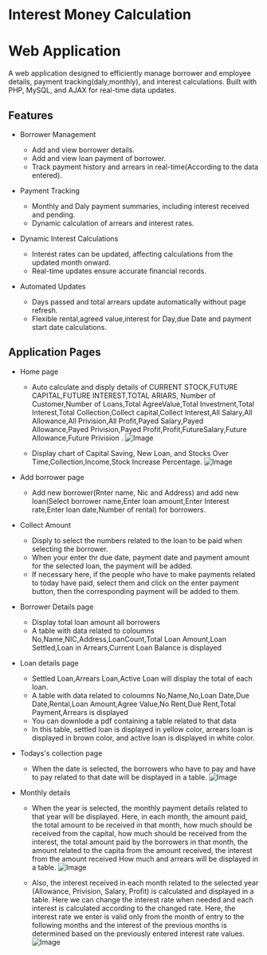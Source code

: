 # Interest Money Calculation 
# Web Application

A web application designed to efficiently manage borrower and employee details, payment tracking(daly,monthly), and interest calculations. Built with PHP, MySQL, and AJAX for real-time data updates.

## Features

+ Borrower Management
    + Add and view borrower details.
    + Add and view loan payment of borrower.
    + Track payment history and arrears in real-time(According to the data entered).

+ Payment Tracking
    + Monthly and Daly payment summaries, including interest received and pending.
    + Dynamic calculation of arrears and interest rates.
 

+ Dynamic Interest Calculations
    + Interest rates can be updated, affecting calculations from the updated month onward.
    + Real-time updates ensure accurate financial records.

+ Automated Updates
    + Days passed and total arrears update automatically without page refresh.
    + Flexible rental,agreed value,interest for Day,due Date and payment start date calculations.

## Application Pages
+ Home page
    + Auto calculate and disply details of CURRENT STOCK,FUTURE CAPITAL,FUTURE INTEREST,TOTAL ARIARS, Number of Customer,Number of Loans,Total AgreeValue,Total Investment,Total Interest,Total Collection,Collect capital,Collect Interest,All Salary,All Allowance,All Privision,All Profit,Payed Salary,Payed Allowance,Payed Privision,Payed Profit,Profit,FutureSalary,Future Allowance,Future Privision .
      ![Image](https://github.com/user-attachments/assets/dc63ca01-6ab3-4aac-8aec-8d353c93ed79)
      
    + Display chart of Capital Saving, New Loan, and Stocks Over Time,Collection,Income,Stock Increase Percentage.
      ![Image](https://github.com/user-attachments/assets/c3965be7-b548-43dd-b058-c0e329a24fc4)

+ Add borrower page
    + Add new borrower(Rnter name, Nic and Address) and add new loan(Select borrower name,Enter loan amount,Enter Interest rate,Enter loan date,Number of rental) for borrowers.

+ Collect Amount
    + Disply to select the numbers related to the loan to be paid when selecting the borrower.
    + When your enter thr due date, payment date and payment amount for the selected loan, the payment will be added.
    + If necessary here, if the people who have to make payments related to today have paid, select them and click on the enter payment button, then the corresponding payment will be added to them.
 
+ Borrower Details page
    + Display total loan amount all borrowers
    + A table with data related to coloumns No,Name,NIC,Address,LoanCount,Total Loan Amount,Loan Settled,Loan in Arrears,Current Loan Balance is displayed
  
+ Loan details page
    + Settled Loan,Arrears Loan,Active Loan will display the total of each loan.
    +  A table with data related to coloumns No,Name,No,Loan Date,Due Date,Rental,Loan Amount,Agree Value,No Rent,Due Rent,Total Payment,Arrears is displayed
    +  You can downlode a pdf containing a table related to that data
    +  In this table, settled loan is displayed in yellow color, arrears loan is displayed in brown color, and active loan is displayed in white color.

+ Todays's collection page
    + When the date is selected, the borrowers who have to pay and have to pay related to that date will be displayed in a table.
      ![Image](https://github.com/user-attachments/assets/789ad0b1-1519-44e4-8180-49ed63b23c4f)
      
+ Monthly details
    + When the year is selected, the monthly payment details related to that year will be displayed. Here, in each month, the amount paid, the total amount to be received in that month, how much should be received from the capital, how much should be received from the interest, the total amount paid by the borrowers in that month, the amount related to the capita from the amount received, the interest from the amount received How much and arrears will be displayed in a table.
      ![Image](https://github.com/user-attachments/assets/ae9b7210-f157-435c-9c36-2ef0a608a7ae)

    + Also, the interest received in each month related to the selected year (Allowance, Privision, Salary, Profit) is calculated and displayed in a table. Here we can change the interest rate when needed and each interest is calculated according to the changed rate. Here, the interest rate we enter is valid only from the month of entry to the following months and the interest of the previous months is determined based on the previously entered interest rate values.
      ![Image](https://github.com/user-attachments/assets/f7b5032e-8680-4734-80b2-524a053d46ec)







 
